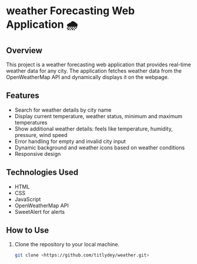 # weather Forecasting Web Application 🌧


## Overview
This project is a weather forecasting web application that provides real-time weather data for any city. The application fetches weather data from the OpenWeatherMap API and dynamically displays it on the webpage.

## Features
- Search for weather details by city name
- Display current temperature, weather status, minimum and maximum temperatures
- Show additional weather details: feels like temperature, humidity, pressure, wind speed
- Error handling for empty and invalid city input
- Dynamic background and weather icons based on weather conditions
- Responsive design

## Technologies Used
- HTML
- CSS
- JavaScript
- OpenWeatherMap API
- SweetAlert for alerts

## How to Use
1. Clone the repository to your local machine.
    ```bash
    git clone <https://github.com/titlydey/weather.git>



